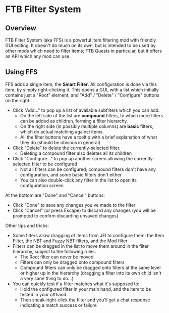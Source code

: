 # FTB Filter System

## Overview

FTB Filter System (aka FFS) is a powerful item filtering mod with friendly GUI editing. It doesn't do much on its own,
but is intended to be used by other mods which need to filter items; FTB Quests in particular, but it offers an API
which any mod can use.

## Using FFS

FFS adds a single item, the **Smart Filter**. All configuration is done via this item, by simply right-clicking it.
This opens a GUI, with a list which initially contains just a "Root" element, and "Add" / "Delete" / "Configure" buttons
on the right:

* Click "Add..." to pop up a list of available subfilters which you can add. 
  * On the left side of the list are **compound** filters, to which more filters can be added as children, forming a filter hierarchy.
  * On the right side (in possibly multiple columns) are **basic** filters, which do actual matching against items.
  * All the filter buttons have a tooltip with a brief explanation of what they do (should be obvious in general)
* Click "Delete" to delete the currently-selected filter.
  * Deleting a compound filter also deletes all its children
* Click "Configure..." to pop up another screen allowing the currently-selected filter to be configured
  * Not all filters can be configured; compound filters don't have any configuration, and some basic filters don't either
  * You can also double-click any filter in the list to open its configuration screen

At the bottom are "Done" and "Cancel" buttons:
* Click "Done" to save any changes you've made to the filter
* Click "Cancel" (or press Escape) to discard any changes (you will be prompted to confirm discarding unsaved changes)

Other tips and tricks:
* Some filters allow dragging of items from JEI to configure them: the Item Filter, the NBT and Fuzzy NBT filters, and the Mod filter
* Filters can be dragged in the list to move them around in the filter hierarchy, subject to the following rules:
  * The Root filter can never be moved
  * Filters can only be dragged onto compound filters
  * Compound filters can only be dragged onto filters at the same level or higher up in the hierarchy (dragging a filter into its own child isn't a very sane thing to do...)
* You can quickly test if a filter matches what it's supposed to:
  * Hold the configured filter in your main hand, and the item to be tested in your offhand
  * Then sneak-right-click the filter and you'll get a chat response indicating a match success or failure
